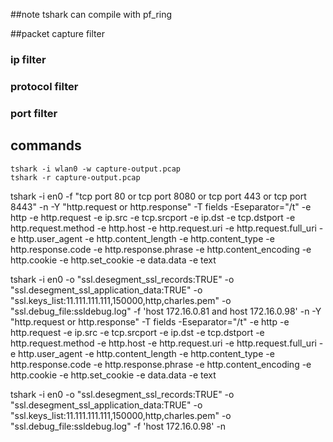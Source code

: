 ##note 
tshark can compile with pf_ring

##packet capture filter
### ip filter
### protocol filter
### port filter


## commands
```
tshark -i wlan0 -w capture-output.pcap
tshark -r capture-output.pcap
```

tshark -i en0 -f "tcp port 80 or tcp port 8080 or tcp port 443 or tcp port 8443" -n  -Y "http.request or http.response"  -T fields -Eseparator="/t" -e http -e http.request -e ip.src -e tcp.srcport -e ip.dst -e tcp.dstport -e http.request.method  -e http.host -e http.request.uri -e http.request.full_uri -e http.user_agent -e http.content_length -e http.content_type -e http.response.code -e http.response.phrase -e http.content_encoding -e http.cookie -e http.set_cookie -e data.data -e text


tshark -i en0 -o "ssl.desegment_ssl_records:TRUE" -o "ssl.desegment_ssl_application_data:TRUE" -o "ssl.keys_list:11.111.111.111,150000,http,charles.pem" -o "ssl.debug_file:ssldebug.log" -f 'host 172.16.0.81 and host 172.16.0.98' -n -Y "http.request or http.response"  -T fields -Eseparator="/t" -e http -e http.request -e ip.src -e tcp.srcport -e ip.dst -e tcp.dstport -e http.request.method  -e http.host -e http.request.uri -e http.request.full_uri -e http.user_agent -e http.content_length -e http.content_type -e http.response.code -e http.response.phrase -e http.content_encoding -e http.cookie -e http.set_cookie -e data.data -e text


 tshark -i en0 -o "ssl.desegment_ssl_records:TRUE"   -o "ssl.desegment_ssl_application_data:TRUE" -o "ssl.keys_list:11.111.111.111,150000,http,charles.pem" -o "ssl.debug_file:ssldebug.log" -f 'host 172.16.0.98' -n 
